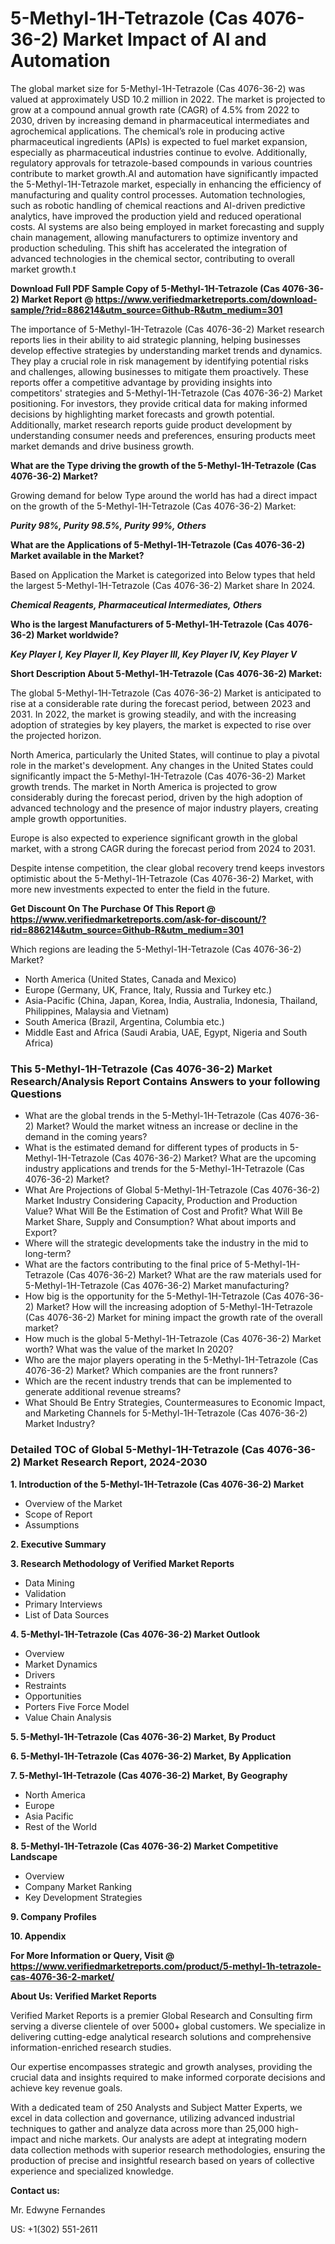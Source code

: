 <meta name="title" content="Global 5-Methyl-1H-Tetrazole (Cas 4076-36-2) Market Impact of AI and Automation"><meta name="description" content="The global market size for 5-Methyl-1H-Tetrazole (Cas 4076-36-2) was valued at approximately USD 10.2 million in 2022. The market is projected to grow at a compound annua"><meta name="title" content="5-Methyl-1H-Tetrazole (Cas 4076-36-2) Market Size, Share, Scope, Trends, Growth, Opportunities, Analysis, Forecast"><h1>5-Methyl-1H-Tetrazole (Cas 4076-36-2) Market Impact of AI and Automation</h1>The global market size for 5-Methyl-1H-Tetrazole (Cas 4076-36-2) was valued at approximately USD 10.2 million in 2022. The market is projected to grow at a compound annual growth rate (CAGR) of 4.5% from 2022 to 2030, driven by increasing demand in pharmaceutical intermediates and agrochemical applications. The chemical’s role in producing active pharmaceutical ingredients (APIs) is expected to fuel market expansion, especially as pharmaceutical industries continue to evolve. Additionally, regulatory approvals for tetrazole-based compounds in various countries contribute to market growth.AI and automation have significantly impacted the 5-Methyl-1H-Tetrazole market, especially in enhancing the efficiency of manufacturing and quality control processes. Automation technologies, such as robotic handling of chemical reactions and AI-driven predictive analytics, have improved the production yield and reduced operational costs. AI systems are also being employed in market forecasting and supply chain management, allowing manufacturers to optimize inventory and production scheduling. This shift has accelerated the integration of advanced technologies in the chemical sector, contributing to overall market growth.t</p><p id="" class=""><strong>Download Full PDF Sample Copy of 5-Methyl-1H-Tetrazole (Cas 4076-36-2) Market Report @ <a href="https://www.verifiedmarketreports.com/download-sample/?rid=886214&utm_source=Github-R&utm_medium=301" target="_blank">https://www.verifiedmarketreports.com/download-sample/?rid=886214&utm_source=Github-R&utm_medium=301</a></strong></p><p>The importance of&nbsp;5-Methyl-1H-Tetrazole (Cas 4076-36-2) Market research reports lies in their ability to aid strategic planning, helping businesses develop effective strategies by understanding market trends and dynamics. They play a crucial role in risk management by identifying potential risks and challenges, allowing businesses to mitigate them proactively. These reports offer a competitive advantage by providing insights into competitors' strategies and 5-Methyl-1H-Tetrazole (Cas 4076-36-2) Market positioning. For investors, they provide critical data for making informed decisions by highlighting market forecasts and growth potential. Additionally, market research reports guide product development by understanding consumer needs and preferences, ensuring products meet market demands and drive business growth.</p><p><strong>What are the&nbsp;Type driving the growth of the 5-Methyl-1H-Tetrazole (Cas 4076-36-2) Market?</strong></p><p id="" class="">Growing demand for below Type around the world has had a direct impact on the growth of the 5-Methyl-1H-Tetrazole (Cas 4076-36-2) Market:</p><em><strong>Purity 98%, Purity 98.5%, Purity 99%, Others</strong></em></p><strong>What are the&nbsp;Applications&nbsp;of 5-Methyl-1H-Tetrazole (Cas 4076-36-2) Market available in the Market?</strong></p><p id="" class="">Based on Application the Market is categorized into Below types that held the largest 5-Methyl-1H-Tetrazole (Cas 4076-36-2) Market share In 2024.</p><em><strong>Chemical Reagents, Pharmaceutical Intermediates, Others</strong></em></p><strong>Who is the largest Manufacturers of 5-Methyl-1H-Tetrazole (Cas 4076-36-2) Market worldwide?</strong></p><p><em><strong>Key Player I, Key Player II, Key Player III, Key Player IV, Key Player V</strong></em></p><p id="" class=""><strong>Short Description About 5-Methyl-1H-Tetrazole (Cas 4076-36-2) Market:</strong></p><p>The global 5-Methyl-1H-Tetrazole (Cas 4076-36-2) Market is anticipated to rise at a considerable rate during the forecast period, between 2023 and 2031. In 2022, the market is growing steadily, and with the increasing adoption of strategies by key players, the market is expected to rise over the projected horizon.</p><p>North America, particularly the United States, will continue to play a pivotal role in the market's development. Any changes in the United States could significantly impact the 5-Methyl-1H-Tetrazole (Cas 4076-36-2) Market growth trends. The market in North America is projected to grow considerably during the forecast period, driven by the high adoption of advanced technology and the presence of major industry players, creating ample growth opportunities.</p><p>Europe is also expected to experience significant growth in the global market, with a strong CAGR during the forecast period from 2024 to 2031.</p><p>Despite intense competition, the clear global recovery trend keeps investors optimistic about the 5-Methyl-1H-Tetrazole (Cas 4076-36-2) Market, with more new investments expected to enter the field in the future.</p><p id="" class=""><strong>Get Discount On The Purchase Of This Report @ <a href="https://www.verifiedmarketreports.com/ask-for-discount/?rid=886214&utm_source=Github-R&utm_medium=301" target="_blank">https://www.verifiedmarketreports.com/ask-for-discount/?rid=886214&utm_source=Github-R&utm_medium=301</a></strong></p>Which regions are leading the 5-Methyl-1H-Tetrazole (Cas 4076-36-2) Market?</p><ul><li>North America (United States, Canada and Mexico)</li><li>Europe (Germany, UK, France, Italy, Russia and Turkey etc.)</li><li>Asia-Pacific (China, Japan, Korea, India, Australia, Indonesia, Thailand, Philippines, Malaysia and Vietnam)</li><li>South America (Brazil, Argentina, Columbia etc.)</li><li>Middle East and Africa (Saudi Arabia, UAE, Egypt, Nigeria and South Africa)</li></ul><h3 id="" class="">This 5-Methyl-1H-Tetrazole (Cas 4076-36-2) Market Research/Analysis Report Contains Answers to your following Questions</h3><ul><li>What are the global trends in the 5-Methyl-1H-Tetrazole (Cas 4076-36-2) Market? Would the market witness an increase or decline in the demand in the coming years?</li><li>What is the estimated demand for different types of products in 5-Methyl-1H-Tetrazole (Cas 4076-36-2) Market? What are the upcoming industry applications and trends for the 5-Methyl-1H-Tetrazole (Cas 4076-36-2) Market?</li><li>What Are Projections of Global 5-Methyl-1H-Tetrazole (Cas 4076-36-2) Market Industry Considering Capacity, Production and Production Value? What Will Be the Estimation of Cost and Profit? What Will Be Market Share, Supply and Consumption? What about imports and Export?</li><li>Where will the strategic developments take the industry in the mid to long-term?</li><li>What are the factors contributing to the final price of 5-Methyl-1H-Tetrazole (Cas 4076-36-2) Market? What are the raw materials used for 5-Methyl-1H-Tetrazole (Cas 4076-36-2) Market manufacturing?</li><li>How big is the opportunity for the 5-Methyl-1H-Tetrazole (Cas 4076-36-2) Market? How will the increasing adoption of 5-Methyl-1H-Tetrazole (Cas 4076-36-2) Market for mining impact the growth rate of the overall market?</li><li>How much is the global 5-Methyl-1H-Tetrazole (Cas 4076-36-2) Market worth? What was the value of the market In 2020?</li><li>Who are the major players operating in the 5-Methyl-1H-Tetrazole (Cas 4076-36-2) Market? Which companies are the front runners?</li><li>Which are the recent industry trends that can be implemented to generate additional revenue streams?</li><li>What Should Be Entry Strategies, Countermeasures to Economic Impact, and Marketing Channels for 5-Methyl-1H-Tetrazole (Cas 4076-36-2) Market Industry?</li></ul><h3 id="" class="">Detailed TOC of Global 5-Methyl-1H-Tetrazole (Cas 4076-36-2) Market Research Report, 2024-2030</h3><p id="" class=""><strong>1. Introduction of the 5-Methyl-1H-Tetrazole (Cas 4076-36-2) Market</strong></p><ul><li>Overview of the Market</li><li>Scope of Report</li><li>Assumptions</li></ul><p id="" class=""><strong>2. Executive Summary</strong></p><p id="" class=""><strong>3. Research Methodology of Verified Market Reports</strong></p><ul><li>Data Mining</li><li>Validation</li><li>Primary Interviews</li><li>List of Data Sources</li></ul><p id="" class=""><strong>4. 5-Methyl-1H-Tetrazole (Cas 4076-36-2) Market Outlook</strong></p><ul><li>Overview</li><li>Market Dynamics</li><li>Drivers</li><li>Restraints</li><li>Opportunities</li><li>Porters Five Force Model</li><li>Value Chain Analysis</li></ul><p id="" class=""><strong>5. 5-Methyl-1H-Tetrazole (Cas 4076-36-2) Market, By Product</strong></p><p id="" class=""><strong>6. 5-Methyl-1H-Tetrazole (Cas 4076-36-2) Market, By Application</strong></p><p id="" class=""><strong>7. 5-Methyl-1H-Tetrazole (Cas 4076-36-2) Market, By Geography</strong></p><ul><li>North America</li><li>Europe</li><li>Asia Pacific</li><li>Rest of the World</li></ul><p id="" class=""><strong>8. 5-Methyl-1H-Tetrazole (Cas 4076-36-2) Market Competitive Landscape</strong></p><ul><li>Overview</li><li>Company Market Ranking</li><li>Key Development Strategies</li></ul><p id="" class=""><strong>9. Company Profiles</strong></p><p id="" class=""><strong>10. Appendix</strong></p><p id="" class=""><strong>For More Information or Query, Visit @ <a href="https://www.verifiedmarketreports.com/product/5-methyl-1h-tetrazole-cas-4076-36-2-market/" target="_blank">https://www.verifiedmarketreports.com/product/5-methyl-1h-tetrazole-cas-4076-36-2-market/</a></strong></p><p id="" class=""><strong>About Us: Verified Market Reports</strong></p><p id="" class="">Verified Market Reports is a premier Global Research and Consulting firm serving a diverse clientele of over 5000+ global customers. We specialize in delivering cutting-edge analytical research solutions and comprehensive information-enriched research studies.</p><p id="" class="">Our expertise encompasses strategic and growth analyses, providing the crucial data and insights required to make informed corporate decisions and achieve key revenue goals.</p><p id="" class="">With a dedicated team of 250 Analysts and Subject Matter Experts, we excel in data collection and governance, utilizing advanced industrial techniques to gather and analyze data across more than 25,000 high-impact and niche markets. Our analysts are adept at integrating modern data collection methods with superior research methodologies, ensuring the production of precise and insightful research based on years of collective experience and specialized knowledge.</p><p id="" class=""><strong>Contact us:</strong></p><p id="" class="">Mr. Edwyne Fernandes</p><p id="" class="">US: +1(302) 551-2611</p>